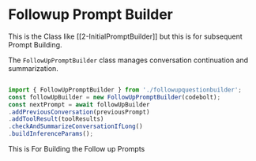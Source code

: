 # Followup Prompt Builder

This is the Class like [[2-InitialPromptBuilder]] but this is for subsequent Prompt Building.

The `FollowUpPromptBuilder` class manages conversation continuation and summarization.

  

```typescript

import { FollowUpPromptBuilder } from './followupquestionbuilder';
const followUpBuilder = new FollowUpPromptBuilder(codebolt);
const nextPrompt = await followUpBuilder
.addPreviousConversation(previousPrompt)
.addToolResult(toolResults)
.checkAndSummarizeConversationIfLong()
.buildInferenceParams();
```

This is For Building the Follow up Prompts